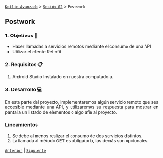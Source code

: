 [`Kotlin Avanzado`](../../Readme.md) > [`Sesión 02`](../Readme.md) > `Postwork`

## Postwork

<div style="text-align: justify;">


### 1. Objetivos :dart:

- Hacer llamadas a servicios remotos mediante el consumo de una API
- Utilizar el cliente Retrofit

### 2. Requisitos :clipboard:

1. Android Studio Instalado en nuestra computadora.


### 3. Desarrollo :computer:

En esta parte del proyecto, implementaremos algún servicio remoto que sea accesible mediante una API, y utilizaremos su respuesta para mostrar en pantalla un listado de elementos o algo afin al proyecto. 



### Lineamientos

1. Se debe al menos realizar el consumo de dos servicios distintos.
2. La llamada al método GET es obligatorio, las demás son opcionales.

[`Anterior`](../Ejemplo-03/Readme.md) | [`Siguiente`](../Postwork/Readme.md)

</div>